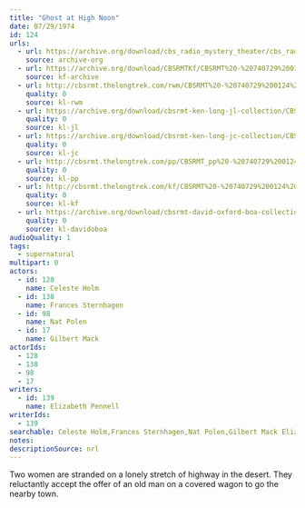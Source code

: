 ```yaml
---
title: "Ghost at High Noon"
date: 07/29/1974
id: 124
urls: 
  - url: https://archive.org/download/cbs_radio_mystery_theater/cbs_radio_mystery_theater-0101-0150.zip/cbs_radio_mystery_theater-0101-0150%2Fcbsrmt_0124_ghost_at_high_noon.mp3
    source: archive-org
  - url: https://archive.org/download/CBSRMTKf/CBSRMT%20-%20740729%200124%20Ghost%20At%20High%20Noon_kf.mp3
    source: kf-archive
  - url: http://cbsrmt.thelongtrek.com/rwm/CBSRMT%20-%20740729%200124%20Ghost%20at%20High%20Noon_rwm.mp3
    quality: 0
    source: kl-rwm
  - url: https://archive.org/download/cbsrmt-ken-long-jl-collection/CBSRMT - 740729 0124 Ghost At High Noon_jl.mp3
    quality: 0
    source: kl-jl
  - url: https://archive.org/download/cbsrmt-ken-long-jc-collection/CBSRMT - 740729 0124 Ghost At High Noon vbr kb_jc.mp3
    quality: 0
    source: kl-jc
  - url: http://cbsrmt.thelongtrek.com/pp/CBSRMT_pp%20-%20740729%200124%20Ghost%20at%20High%20Noon.mp3
    quality: 0
    source: kl-pp
  - url: http://cbsrmt.thelongtrek.com/kf/CBSRMT%20-%20740729%200124%20Ghost%20At%20High%20Noon_kf.mp3
    quality: 0
    source: kl-kf
  - url: https://archive.org/download/cbsrmt-david-oxford-boa-collection/CBSRMT-740729-0124-Ghost-at-High-Noon-(128-44)_WBBM-JE-{BoA}.mp3
    quality: 0
    source: kl-davidoboa
audioQuality: 1
tags: 
  - supernatural
multipart: 0
actors:  
  - id: 128
    name: Celeste Holm  
  - id: 138
    name: Frances Sternhagen  
  - id: 98
    name: Nat Polen  
  - id: 17
    name: Gilbert Mack
actorIds:  
  - 128  
  - 138  
  - 98  
  - 17
writers:  
  - id: 139
    name: Elizabeth Pennell
writerIds:  
  - 139
searchable: Celeste Holm,Frances Sternhagen,Nat Polen,Gilbert Mack Elizabeth Pennell
notes: 
descriptionSource: nrl
---
```

Two women are stranded on a lonely stretch of highway in the desert. They reluctantly accept the offer of an old man on a covered wagon to go the nearby town.